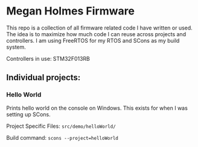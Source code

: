 # Megan Holmes Firmware

This repo is a collection of all firmware related code I have written or used. The idea is to maximize how much code I can reuse across projects and controllers. I am using FreeRTOS for my RTOS and SCons as my build system.

Controllers in use: STM32F013RB

## Individual projects:
### Hello World
Prints hello world on the console on Windows. This exists for when I was setting up SCons.

Project Specific Files: ```src/demo/helloWorld/```

Build command: ```scons --project=helloWorld```
